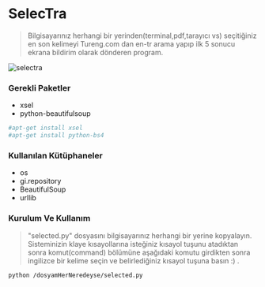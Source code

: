 # SelecTra
>Bilgisayarınız herhangi bir yerinden(terminal,pdf,tarayıcı vs)
>seçitiğiniz en son kelimeyi Tureng.com dan en-tr arama yapıp 
>ilk 5 sonucu ekrana bildirim olarak dönderen program.

![selectra](http://i.hizliresim.com/lynBZQ.png)

### Gerekli Paketler
* xsel
* python-beautifulsoup
```sh
#apt-get install xsel
#apt-get install python-bs4
```

### Kullanılan Kütüphaneler
* os
* gi.repository
* BeautifulSoup
* urllib

### Kurulum Ve Kullanım
>"selected.py" dosyasını bilgisayarınız herhangi bir yerine kopyalayın.
>Sisteminizin klaye kısayollarına isteğiniz kısayol tuşunu atadıktan sonra
>komut(command) bölümüne aşağıdaki komutu girdikten sonra ingilizce bir 
>kelime seçin ve belirlediğiniz kısayol tuşuna basın :) .
```sh
python /dosyamHerNeredeyse/selected.py
```


